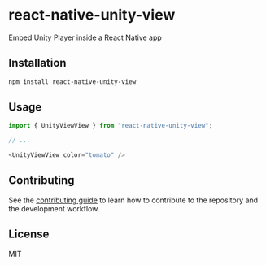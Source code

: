 # react-native-unity-view

Embed Unity Player inside a React Native app

## Installation

```sh
npm install react-native-unity-view
```

## Usage

```js
import { UnityViewView } from "react-native-unity-view";

// ...

<UnityViewView color="tomato" />
```

## Contributing

See the [contributing guide](CONTRIBUTING.md) to learn how to contribute to the repository and the development workflow.

## License

MIT
